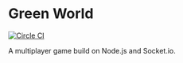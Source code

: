 # Green World

[![Circle CI](https://circleci.com/gh/Herrad/green-world.svg?style=svg)](https://circleci.com/gh/Herrad/green-world)

A multiplayer game build on Node.js and Socket.io.